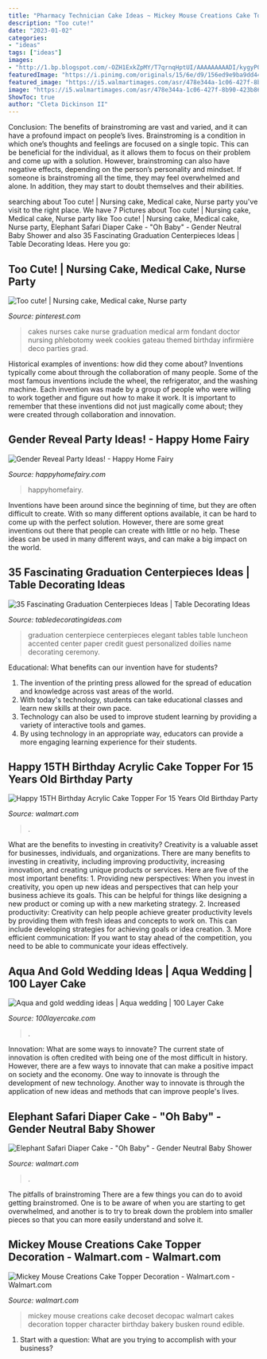 ```yaml
---
title: "Pharmacy Technician Cake Ideas ~ Mickey Mouse Creations Cake Topper Decoration"
description: "Too cute!"
date: "2023-01-02"
categories:
- "ideas"
tags: ["ideas"]
images:
- "http://1.bp.blogspot.com/-OZH1ExkZpMY/T7qrnqHptUI/AAAAAAAAADI/kygyP0KC7q8/s1600/091.JPG"
featuredImage: "https://i.pinimg.com/originals/15/6e/d9/156ed9e9ba9dd4472d9e984fa06e2ef4.jpg"
featured_image: "https://i5.walmartimages.com/asr/478e344a-1c06-427f-8b90-423b8643fa95_1.47d5beae311e8bad5acd7b628bff9b82.jpeg"
image: "https://i5.walmartimages.com/asr/478e344a-1c06-427f-8b90-423b8643fa95_1.47d5beae311e8bad5acd7b628bff9b82.jpeg"
ShowToc: true
author: "Cleta Dickinson II"
---
```



Conclusion: The benefits of brainstroming are vast and varied, and it can have a profound impact on people’s lives.
Brainstroming is a condition in which one’s thoughts and feelings are focused on a single topic. This can be beneficial for the individual, as it allows them to focus on their problem and come up with a solution. However, brainstroming can also have negative effects, depending on the person’s personality and mindset. If someone is brainstroming all the time, they may feel overwhelmed and alone. In addition, they may start to doubt themselves and their abilities.

	

		
searching about Too cute! | Nursing cake, Medical cake, Nurse party you've visit to the right place. We have 7 Pictures about Too cute! | Nursing cake, Medical cake, Nurse party like Too cute! | Nursing cake, Medical cake, Nurse party, Elephant Safari Diaper Cake - &quot;Oh Baby&quot; - Gender Neutral Baby Shower and also 35 Fascinating Graduation Centerpieces Ideas | Table Decorating Ideas. Here you go:
		
    
## Too Cute! | Nursing Cake, Medical Cake, Nurse Party

<img loading=lazy src="https://i.pinimg.com/originals/15/6e/d9/156ed9e9ba9dd4472d9e984fa06e2ef4.jpg" onerror="this.onerror=null;this.src='https://tse2.mm.bing.net/th?id=OIP.l-I3-9RDU1f_qwVKXaxa0gHaNd&amp;pid=15.1';" alt="Too cute! | Nursing cake, Medical cake, Nurse party">

_Source: pinterest.com_

>cakes nurses cake nurse graduation medical arm fondant doctor nursing phlebotomy week cookies gateau themed birthday infirmière deco parties grad. 

	

Historical examples of inventions: how did they come about?
Inventions typically come about through the collaboration of many people. Some of the most famous inventions include the wheel, the refrigerator, and the washing machine. Each invention was made by a group of people who were willing to work together and figure out how to make it work. It is important to remember that these inventions did not just magically come about; they were created through collaboration and innovation.

    
## Gender Reveal Party Ideas! - Happy Home Fairy

<img loading=lazy src="https://happyhomefairy.com/wp-content/uploads/2011/05/bee-party1.jpg" onerror="this.onerror=null;this.src='https://tse1.mm.bing.net/th?id=OIP.MiuLk0X_PvZfN0wcSim2MgHaFj&amp;pid=15.1';" alt="Gender Reveal Party Ideas! - Happy Home Fairy">

_Source: happyhomefairy.com_

>happyhomefairy. 

	

Inventions have been around since the beginning of time, but they are often difficult to create. With so many different options available, it can be hard to come up with the perfect solution. However, there are some great inventions out there that people can create with little or no help. These ideas can be used in many different ways, and can make a big impact on the world.

    
## 35 Fascinating Graduation Centerpieces Ideas | Table Decorating Ideas

<img loading=lazy src="http://1.bp.blogspot.com/-OZH1ExkZpMY/T7qrnqHptUI/AAAAAAAAADI/kygyP0KC7q8/s1600/091.JPG" onerror="this.onerror=null;this.src='https://tse3.mm.bing.net/th?id=OIP.lSEl05mnCezzAOXUoGFeKgHaFj&amp;pid=15.1';" alt="35 Fascinating Graduation Centerpieces Ideas | Table Decorating Ideas">

_Source: tabledecoratingideas.com_

>graduation centerpiece centerpieces elegant tables table luncheon accented center paper credit guest personalized doilies name decorating ceremony. 

	

Educational: What benefits can our invention have for students?
1. The invention of the printing press allowed for the spread of education and knowledge across vast areas of the world.
2. With today's technology, students can take educational classes and learn new skills at their own pace.
3. Technology can also be used to improve student learning by providing a variety of interactive tools and games.
4. By using technology in an appropriate way, educators can provide a more engaging learning experience for their students.

    
## Happy 15TH Birthday Acrylic Cake Topper For 15 Years Old Birthday Party

<img loading=lazy src="https://i5.walmartimages.com/asr/4f2b17de-b7c0-4349-9eb8-898225f83977_1.245dc0242e4731039008ef3ed833a393.jpeg" onerror="this.onerror=null;this.src='https://tse1.mm.bing.net/th?id=OIP.Qb0pkk0_9wm4-YwqRrIBGQHaHa&amp;pid=15.1';" alt="Happy 15TH Birthday Acrylic Cake Topper For 15 Years Old Birthday Party">

_Source: walmart.com_

>. 

	

What are the benefits to investing in creativity?
Creativity is a valuable asset for businesses, individuals, and organizations. There are many benefits to investing in creativity, including improving productivity, increasing innovation, and creating unique products or services. Here are five of the most important benefits: 1. Providing new perspectives: When you invest in creativity, you open up new ideas and perspectives that can help your business achieve its goals. This can be helpful for things like designing a new product or coming up with a new marketing strategy. 2. Increased productivity: Creativity can help people achieve greater productivity levels by providing them with fresh ideas and concepts to work on. This can include developing strategies for achieving goals or idea creation. 3. More efficient communication: If you want to stay ahead of the competition, you need to be able to communicate your ideas effectively.

    
## Aqua And Gold Wedding Ideas | Aqua Wedding | 100 Layer Cake

<img loading=lazy src="https://www.100layercake.com/blog/wp-content/uploads/2015/03/Aqua-and-gold-wedding-ideas-6.jpg" onerror="this.onerror=null;this.src='https://tse4.mm.bing.net/th?id=OIP.m7llqc6cdOU7Dm_fFgkneAHaLH&amp;pid=15.1';" alt="Aqua and gold wedding ideas | Aqua wedding | 100 Layer Cake">

_Source: 100layercake.com_

>. 

	

Innovation: What are some ways to innovate?
The current state of innovation is often credited with being one of the most difficult in history. However, there are a few ways to innovate that can make a positive impact on society and the economy. One way to innovate is through the development of new technology. Another way to innovate is through the application of new ideas and methods that can improve people's lives.

    
## Elephant Safari Diaper Cake - &quot;Oh Baby&quot; - Gender Neutral Baby Shower

<img loading=lazy src="https://i5.walmartimages.com/asr/81bb6ee4-c79f-4ae3-8026-00128f6e09e5_1.3d75fd6ed5719d258b94ba7f45408f9e.jpeg" onerror="this.onerror=null;this.src='https://tse3.mm.bing.net/th?id=OIP.AYq-TG7EZTSGzpWaLNKdwwHaJ4&amp;pid=15.1';" alt="Elephant Safari Diaper Cake - &quot;Oh Baby&quot; - Gender Neutral Baby Shower">

_Source: walmart.com_

>. 

	

The pitfalls of brainstroming
There are a few things you can do to avoid getting brainstromed. One is to be aware of when you are starting to get overwhelmed, and another is to try to break down the problem into smaller pieces so that you can more easily understand and solve it.

    
## Mickey Mouse Creations Cake Topper Decoration - Walmart.com - Walmart.com

<img loading=lazy src="https://i5.walmartimages.com/asr/478e344a-1c06-427f-8b90-423b8643fa95_1.47d5beae311e8bad5acd7b628bff9b82.jpeg" onerror="this.onerror=null;this.src='https://tse4.mm.bing.net/th?id=OIP.-bBMmRv8Xs6g6eB-8ahVHAHaHa&amp;pid=15.1';" alt="Mickey Mouse Creations Cake Topper Decoration - Walmart.com - Walmart.com">

_Source: walmart.com_

>mickey mouse creations cake decoset decopac walmart cakes decoration topper character birthday bakery busken round edible. 

	

1. Start with a question: What are you trying to accomplish with your business?

